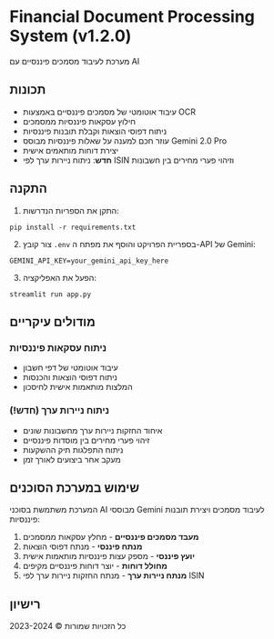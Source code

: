 # Financial Document Processing System (v1.2.0)

מערכת לעיבוד מסמכים פיננסיים עם AI

## תכונות

- עיבוד אוטומטי של מסמכים פיננסיים באמצעות OCR
- חילוץ עסקאות פיננסיות ממסמכים
- ניתוח דפוסי הוצאות וקבלת תובנות פיננסיות
- עוזר חכם למענה על שאלות פיננסיות מבוסס Gemini 2.0 Pro
- יצירת דוחות מותאמים אישית
- **חדש**: ניתוח ניירות ערך לפי ISIN וזיהוי פערי מחירים בין חשבונות

## התקנה

1. התקן את הספריות הנדרשות:
```
pip install -r requirements.txt
```

2. צור קובץ `.env` בספריית הפרויקט והוסף את מפתח ה-API של Gemini:
```
GEMINI_API_KEY=your_gemini_api_key_here
```

3. הפעל את האפליקציה:
```
streamlit run app.py
```

## מודולים עיקריים

### ניתוח עסקאות פיננסיות
- עיבוד אוטומטי של דפי חשבון
- ניתוח דפוסי הוצאות והכנסות
- המלצות מותאמות אישית לחיסכון

### ניתוח ניירות ערך (חדש!)
- איחוד החזקות ניירות ערך מחשבונות שונים
- זיהוי פערי מחירים בין מוסדות פיננסיים
- ניתוח התפלגות תיק ההשקעות
- מעקב אחר ביצועים לאורך זמן

## שימוש במערכת הסוכנים

המערכת משתמשת בסוכני AI מבוססי Gemini לעיבוד מסמכים ויצירת תובנות פיננסיות:

1. **מעבד מסמכים פיננסיים** - מחלץ עסקאות ממסמכים
2. **מנתח פיננסי** - מנתח דפוסי הוצאות
3. **יועץ פיננסי** - מספק עצות פיננסיות מותאמות אישית
4. **מחולל דוחות** - יוצר דוחות פיננסיים מקיפים
5. **מנתח ניירות ערך** - מנתח החזקות ניירות ערך לפי ISIN

## רישיון

כל הזכויות שמורות © 2023-2024